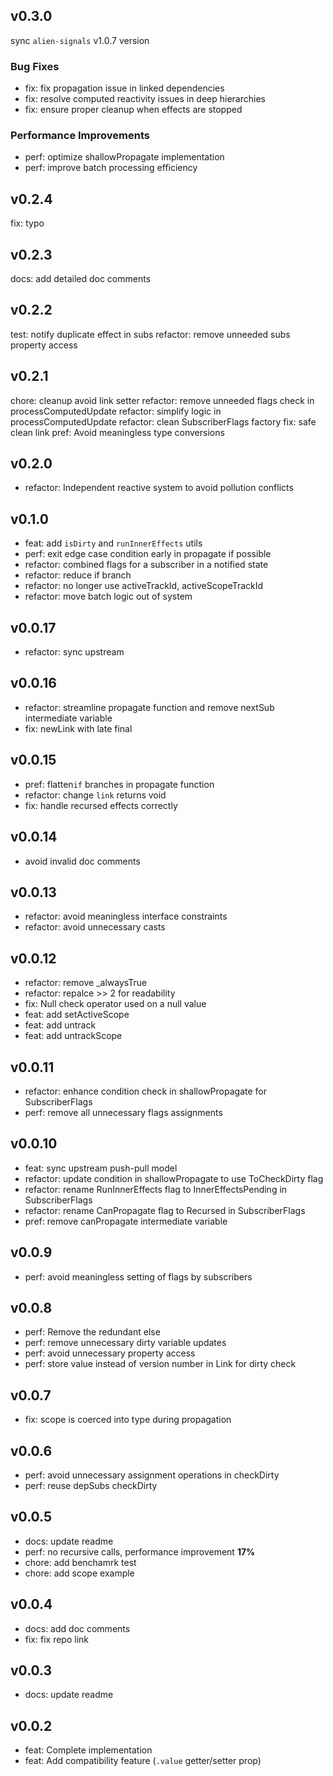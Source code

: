 ## v0.3.0

sync `alien-signals` v1.0.7 version

### Bug Fixes

- fix: fix propagation issue in linked dependencies
- fix: resolve computed reactivity issues in deep hierarchies
- fix: ensure proper cleanup when effects are stopped

### Performance Improvements

- perf: optimize shallowPropagate implementation
- perf: improve batch processing efficiency

## v0.2.4

fix: typo

## v0.2.3

docs: add detailed doc comments

## v0.2.2

test: notify duplicate effect in subs
refactor: remove unneeded subs property access

## v0.2.1

chore: cleanup avoid link setter
refactor: remove unneeded flags check in processComputedUpdate
refactor: simplify logic in processComputedUpdate
refactor: clean SubscriberFlags factory
fix: safe clean link
pref: Avoid meaningless type conversions

## v0.2.0

- refactor: Independent reactive system to avoid pollution conflicts

## v0.1.0

- feat: add `isDirty` and `runInnerEffects` utils
- perf: exit edge case condition early in propagate if possible
- refactor: combined flags for a subscriber in a notified state
- refactor: reduce if branch
- refactor: no longer use activeTrackId, activeScopeTrackId
- refactor: move batch logic out of system

## v0.0.17

- refactor: sync upstream

## v0.0.16

- refactor: streamline propagate function and remove nextSub intermediate variable
- fix: newLink with late final

## v0.0.15

- pref: flatten`if` branches in propagate function
- refactor: change `link` returns void
- fix: handle recursed effects correctly

## v0.0.14

- avoid invalid doc comments

## v0.0.13

- refactor: avoid meaningless interface constraints
- refactor: avoid unnecessary casts

## v0.0.12

- refactor: remove \_alwaysTrue
- refactor: repalce >> 2 for readability
- fix: Null check operator used on a null value
- feat: add setActiveScope
- feat: add untrack
- feat: add untrackScope

## v0.0.11

- refactor: enhance condition check in shallowPropagate for SubscriberFlags
- perf: remove all unnecessary flags assignments

## v0.0.10

- feat: sync upstream push-pull model
- refactor: update condition in shallowPropagate to use ToCheckDirty flag
- refactor: rename RunInnerEffects flag to InnerEffectsPending in SubscriberFlags
- refactor: rename CanPropagate flag to Recursed in SubscriberFlags
- pref: remove canPropagate intermediate variable

## v0.0.9

- perf: avoid meaningless setting of flags by subscribers

## v0.0.8

- perf: Remove the redundant else
- perf: remove unnecessary dirty variable updates
- perf: avoid unnecessary property access
- perf: store value instead of version number in Link for dirty check

## v0.0.7

- fix: scope is coerced into type during propagation

## v0.0.6

- perf: avoid unnecessary assignment operations in checkDirty
- perf: reuse depSubs checkDirty

## v0.0.5

- docs: update readme
- perf: no recursive calls, performance improvement **17%**
- chore: add benchamrk test
- chore: add scope example

## v0.0.4

- docs: add doc comments
- fix: fix repo link

## v0.0.3

- docs: update readme

## v0.0.2

- feat: Complete implementation
- feat: Add compatibility feature (`.value` getter/setter prop)
